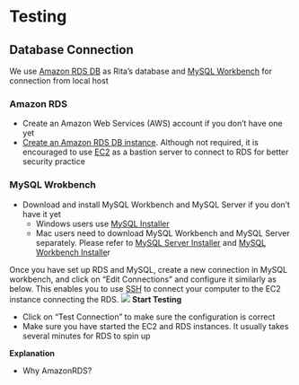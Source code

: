 # Testing

## Database Connection

We use [Amazon RDS DB](https://aws.amazon.com/rds/?p=ft&c=db&z=3) as Rita’s database and [MySQL Workbench](https://www.mysql.com/products/workbench/) for connection from local host
### Amazon RDS
  - Create an Amazon Web Services (AWS) account if you don’t have one yet
  - [Create an Amazon RDS DB instance](https://docs.aws.amazon.com/AmazonRDS/latest/UserGuide/USER_CreateDBInstance.html#USER_CreateDBInstance.Creating). Although not required, it is encouraged to use [EC2](https://aws.amazon.com/ec2/?p=pm&c=mt&pd=ec2&z=4) as a bastion server to connect to RDS for better security practice
### MySQL Wrokbench
  - Download and install MySQL Workbench and MySQL Server if you don’t have it yet
    - Windows users use [MySQL Installer](https://dev.mysql.com/downloads/installer/)
    - Mac users need to download MySQL Workbench and MySQL Server separately. Please refer to [MySQL Server Installer](https://dev.mysql.com/downloads/mysql/) and [MySQL Workbench Installe](https://dev.mysql.com/downloads/workbench/)r

Once you have set up RDS and MySQL, create a new connection in MySQL workbench, and click on “Edit Connections” and configure it similarly as below. This enables you to use [SSH](https://www.cloudflare.com/learning/access-management/what-is-ssh/) to connect your computer to the EC2 instance connecting the RDS.
![](https://lh7-rt.googleusercontent.com/docsz/AD_4nXdIcaBCq8tkTduwWpAVPcYcicF2iAESeXpIQ8wu-mwUXU6pe8Hs8ZYWrppi_ZXbQxCwiZ8Vga1a0--5SsENtHVmMZMlEJxs75jzTC5Wd7gp3wj1_UfccBFtr0et9GZuS1q_Hhpnhw?key=-MOCfIEPYSnC95I2QByPgpqE)
**Start Testing**
  - Click on “Test Connection” to make sure the configuration is correct
  - Make sure you have started the EC2 and RDS instances. It usually takes several minutes for RDS to spin up

**Explanation**
- Why AmazonRDS?

